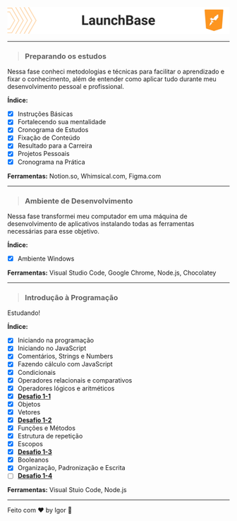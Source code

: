 <div style="">
  <a href="#">
    <img alt="LaunchBase" src=".github/logo.png"/>
  </a>
</div>

---

> ### **Preparando os estudos**

<div style="">
  <p>
    Nessa fase conheci metodologias e técnicas para facilitar o aprendizado e fixar o conhecimento, além de entender como aplicar tudo durante meu desenvolvimento pessoal e profissional.
  </p>
</div>

**Índice:**
  - [X] Instruções Básicas
  - [X] Fortalecendo sua mentalidade
  - [X] Cronograma de Estudos
  - [X] Fixação de Conteúdo
  - [X] Resultado para a Carreira
  - [X] Projetos Pessoais
  - [X] Cronograma na Prática

<div style="">
  <p>
    <strong>Ferramentas:</strong> Notion.so, Whimsical.com, Figma.com
  </p>
</div>

---

> ### **Ambiente de Desenvolvimento**

<div style="">
  <p>
    Nessa fase transformei meu computador em uma máquina de desenvolvimento de aplicativos instalando todas as ferramentas necessárias para esse objetivo.  
  </p>
</div>

**Índice:**
  - [X] Ambiente Windows

<div style="">
  <p>
    <strong>Ferramentas:</strong> Visual Studio Code, Google Chrome, Node.js, Chocolatey
  </p>
</div>

---

> ### **Introdução à Programação**

<div style="">
  <p>
    Estudando!
  </p>
</div>

**Índice:**
  - [X] Iniciando na programação
  - [X] Iniciando no JavaScript
  - [X] Comentários, Strings e Numbers
  - [X] Fazendo cálculo com JavaScript
  - [X] Condicionais
  - [X] Operadores relacionais e comparativos
  - [X] Operadores lógicos e aritméticos
  - [X] [**Desafio 1-1**](https://github.com/rocketseat-education/bootcamp-launchbase-desafios-01/blob/master/desafios/01-1-primeiros-passos-com-js.md)
  - [X] Objetos
  - [X] Vetores
  - [X] [**Desafio 1-2**](https://github.com/rocketseat-education/bootcamp-launchbase-desafios-01/blob/master/desafios/01-2-lidando-com-objetos-e-vetores.md)
  - [X] Funções e Métodos
  - [X] Estrutura de repetição
  - [X] Escopos
  - [X] [**Desafio 1-3**](https://github.com/rocketseat-education/bootcamp-launchbase-desafios-01/blob/master/desafios/01-3-funcoes-e-estruturas-de-repeticao.md)
  - [X] Booleanos
  - [X] Organização, Padronização e Escrita
  - [ ] [**Desafio 1-4**](https://github.com/rocketseat-education/bootcamp-launchbase-desafios-01/blob/master/desafios/01-4-aplicacao-operacoes-bancarias.md)

<div style="">
  <p>
    <strong>Ferramentas:</strong> Visual Stuio Code, Node.js
  </p>
</div>

---

Feito com ❤ by Igor 🖖